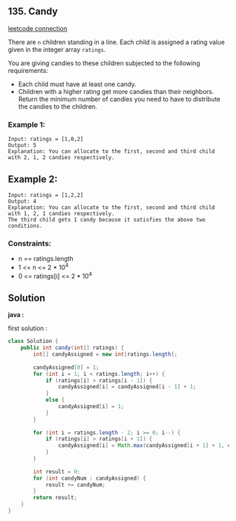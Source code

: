 ## 135. Candy

[leetcode connection](https://leetcode.com/problems/candy/)

There are `n` children standing in a line. Each child is assigned a rating value given in the integer array `ratings`.

You are giving candies to these children subjected to the following requirements:

* Each child must have at least one candy.
* Children with a higher rating get more candies than their neighbors.
Return the minimum number of candies you need to have to distribute the candies to the children.

### Example 1:
```
Input: ratings = [1,0,2]
Output: 5
Explanation: You can allocate to the first, second and third child with 2, 1, 2 candies respectively.
```

## Example 2:
```
Input: ratings = [1,2,2]
Output: 4
Explanation: You can allocate to the first, second and third child with 1, 2, 1 candies respectively.
The third child gets 1 candy because it satisfies the above two conditions.
```

### Constraints:

* n == ratings.length
* 1 <= n <= 2 * 10<sup>4</sup>
* 0 <= ratings[i] <= 2 * 10<sup>4</sup>

## Solution

**java :**

first solution :
```java
class Solution {
    public int candy(int[] ratings) {
        int[] candyAssigned = new int[ratings.length];
        
        candyAssigned[0] = 1;
        for (int i = 1; i < ratings.length; i++) {
            if (ratings[i] > ratings[i - 1]) {
                candyAssigned[i] = candyAssigned[i - 1] + 1;
            }
            else {
                candyAssigned[i] = 1;
            }
        }
        
        for (int i = ratings.length - 2; i >= 0; i--) {
            if (ratings[i] > ratings[i + 1]) {
                candyAssigned[i] = Math.max(candyAssigned[i + 1] + 1, candyAssigned[i]);
            }
        }
        
        int result = 0;
        for (int candyNum : candyAssigned) {
            result += candyNum;
        }
        return result;
    }
}
```